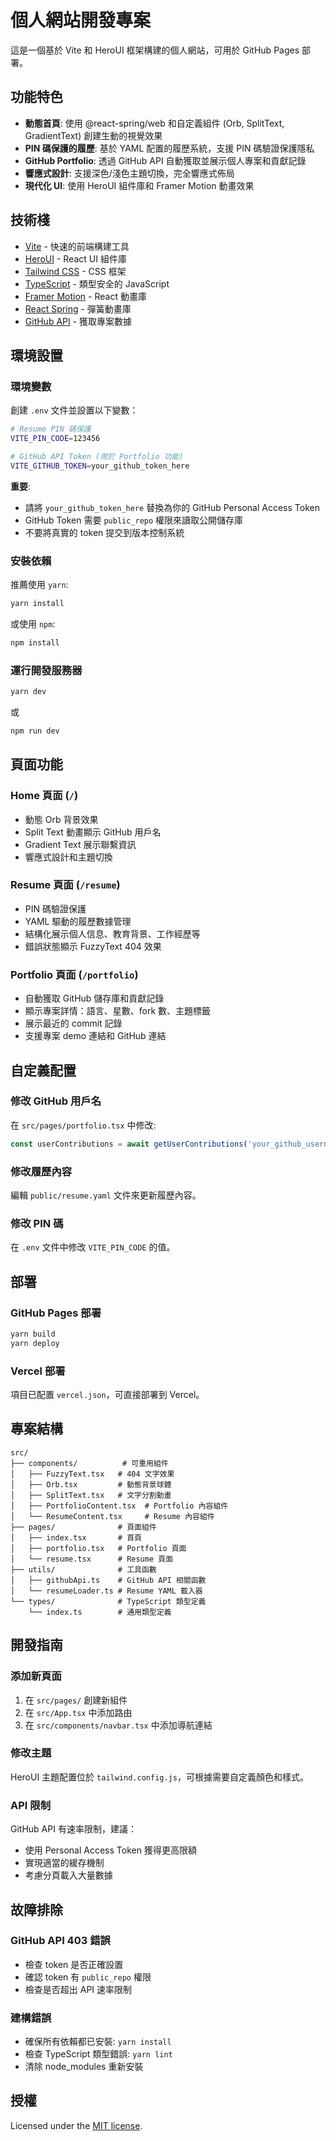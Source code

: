# 個人網站開發專案

這是一個基於 Vite 和 HeroUI 框架構建的個人網站，可用於 GitHub Pages 部署。

## 功能特色

- **動態首頁**: 使用 @react-spring/web 和自定義組件 (Orb, SplitText, GradientText) 創建生動的視覺效果
- **PIN 碼保護的履歷**: 基於 YAML 配置的履歷系統，支援 PIN 碼驗證保護隱私
- **GitHub Portfolio**: 透過 GitHub API 自動獲取並展示個人專案和貢獻記錄
- **響應式設計**: 支援深色/淺色主題切換，完全響應式佈局
- **現代化 UI**: 使用 HeroUI 組件庫和 Framer Motion 動畫效果

## 技術棧

- [Vite](https://vitejs.dev/guide/) - 快速的前端構建工具
- [HeroUI](https://heroui.com) - React UI 組件庫
- [Tailwind CSS](https://tailwindcss.com) - CSS 框架
- [TypeScript](https://www.typescriptlang.org) - 類型安全的 JavaScript
- [Framer Motion](https://www.framer.com/motion) - React 動畫庫
- [React Spring](https://react-spring.dev/) - 彈簧動畫庫
- [GitHub API](https://docs.github.com/en/rest) - 獲取專案數據

## 環境設置

### 環境變數

創建 `.env` 文件並設置以下變數：

```bash
# Resume PIN 碼保護
VITE_PIN_CODE=123456

# GitHub API Token (用於 Portfolio 功能)
VITE_GITHUB_TOKEN=your_github_token_here
```

**重要**: 
- 請將 `your_github_token_here` 替換為你的 GitHub Personal Access Token
- GitHub Token 需要 `public_repo` 權限來讀取公開儲存庫
- 不要將真實的 token 提交到版本控制系統

### 安裝依賴

推薦使用 `yarn`:

```bash
yarn install
```

或使用 `npm`:

```bash
npm install
```

### 運行開發服務器

```bash
yarn dev
```

或

```bash
npm run dev
```

## 頁面功能

### Home 頁面 (`/`)
- 動態 Orb 背景效果
- Split Text 動畫顯示 GitHub 用戶名
- Gradient Text 展示聯繫資訊
- 響應式設計和主題切換

### Resume 頁面 (`/resume`)
- PIN 碼驗證保護
- YAML 驅動的履歷數據管理
- 結構化展示個人信息、教育背景、工作經歷等
- 錯誤狀態顯示 FuzzyText 404 效果

### Portfolio 頁面 (`/portfolio`)
- 自動獲取 GitHub 儲存庫和貢獻記錄
- 顯示專案詳情：語言、星數、fork 數、主題標籤
- 展示最近的 commit 記錄
- 支援專案 demo 連結和 GitHub 連結

## 自定義配置

### 修改 GitHub 用戶名
在 `src/pages/portfolio.tsx` 中修改:
```typescript
const userContributions = await getUserContributions('your_github_username');
```

### 修改履歷內容
編輯 `public/resume.yaml` 文件來更新履歷內容。

### 修改 PIN 碼
在 `.env` 文件中修改 `VITE_PIN_CODE` 的值。

## 部署

### GitHub Pages 部署

```bash
yarn build
yarn deploy
```

### Vercel 部署

項目已配置 `vercel.json`，可直接部署到 Vercel。

## 專案結構

```
src/
├── components/          # 可重用組件
│   ├── FuzzyText.tsx   # 404 文字效果
│   ├── Orb.tsx         # 動態背景球體
│   ├── SplitText.tsx   # 文字分割動畫
│   ├── PortfolioContent.tsx  # Portfolio 內容組件
│   └── ResumeContent.tsx     # Resume 內容組件
├── pages/              # 頁面組件
│   ├── index.tsx       # 首頁
│   ├── portfolio.tsx   # Portfolio 頁面
│   └── resume.tsx      # Resume 頁面
├── utils/              # 工具函數
│   ├── githubApi.ts    # GitHub API 相關函數
│   └── resumeLoader.ts # Resume YAML 載入器
└── types/              # TypeScript 類型定義
    └── index.ts        # 通用類型定義
```

## 開發指南

### 添加新頁面
1. 在 `src/pages/` 創建新組件
2. 在 `src/App.tsx` 中添加路由
3. 在 `src/components/navbar.tsx` 中添加導航連結

### 修改主題
HeroUI 主題配置位於 `tailwind.config.js`，可根據需要自定義顏色和樣式。

### API 限制
GitHub API 有速率限制，建議：
- 使用 Personal Access Token 獲得更高限額
- 實現適當的緩存機制
- 考慮分頁載入大量數據

## 故障排除

### GitHub API 403 錯誤
- 檢查 token 是否正確設置
- 確認 token 有 `public_repo` 權限
- 檢查是否超出 API 速率限制

### 建構錯誤
- 確保所有依賴都已安裝: `yarn install`
- 檢查 TypeScript 類型錯誤: `yarn lint`
- 清除 node_modules 重新安裝

## 授權

Licensed under the [MIT license](https://github.com/frontio-ai/Mai/blob/main/LICENSE).
